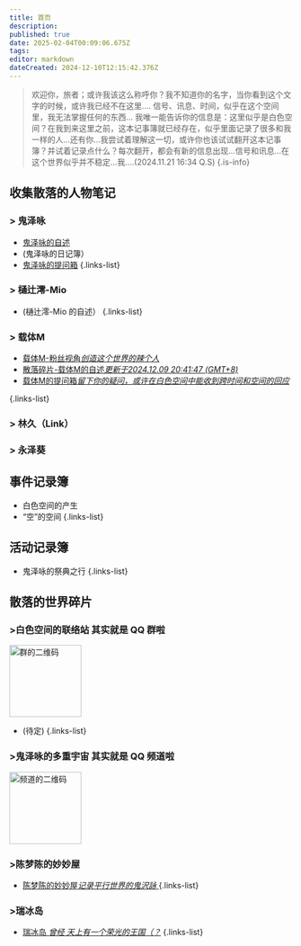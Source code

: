 ```yaml
---
title: 首页
description: 
published: true
date: 2025-02-04T00:09:06.675Z
tags: 
editor: markdown
dateCreated: 2024-12-10T12:15:42.376Z
---
```


> 欢迎你，旅者；或许我该这么称呼你？我不知道你的名字，当你看到这个文字的时候，或许我已经不在这里.... 信号、讯息、时间，似乎在这个空间里，我无法掌握任何的东西... 我唯一能告诉你的信息是：这里似乎是白色空间？在我到来这里之前，这本记事簿就已经存在，似乎里面记录了很多和我一样的人...还有你...我尝试着理解这一切，或许你也该试试翻开这本记事簿？并试着记录点什么？每次翻开，都会有新的信息出现...信号和讯息...在这个世界似乎并不稳定...我....(2024.11.21 16:34 Q.S)
{.is-info}


## 收集散落的人物笔记

### > 鬼泽咏
- [鬼泽咏的自述](/zh/roles/kuizeyong/self_introduce)
- (鬼泽咏的日记簿）
- [鬼泽咏的提问箱](/zh/roles/kuizeyong/question_box)
{.links-list}
### > 樋辻澪-Mio 
- (樋辻澪-Mio 的自述）
{.links-list}
### > 载体M
- [载体M-粉丝视角*创造这个世界的辣个人*](/zh/roles/zaitiM)
- [散落碎片-载体M的自述*更新于2024.12.09 20:41:47 (GMT+8)*](/zh/roles/zaitiM/self_introduce)
- [载体M的提问箱*留下你的疑问，或许在白色空间中能收到跨时间和空间的回应*](/zh/roles/zaitiM/question_box)

{.links-list}
### > 林久（Link）
### > 永泽葵

## 事件记录簿
- 白色空间的产生
- “空”的空间
{.links-list}



## 活动记录簿
- 鬼泽咏的祭典之行
{.links-list}

## 散落的世界碎片

### >白色空间的联络站 <span class="heimu" >其实就是 QQ 群啦</span>
<img src="/_assets/img/photo-2024-12-18-16-22-45.jpg" alt="群的二维码" border="0" class="thumbnail_hold_to_enlarge" width="128px" height="auto">

- (待定)
{.links-list}

### >鬼泽咏的多重宇宙  <span class="heimu" >其实就是 QQ 频道啦</span>
<img src="/_assets/img/photo-2024-12-16-16-22-48.jpg" alt="频道的二维码" border="0" class="thumbnail_hold_to_enlarge" width="128px" height="auto">

### >陈梦陈的妙妙屋
- [陈梦陈的妙妙屋*记录平行世界的鬼沢詠* ](/zh/worlds/CMC_clubhouse)
{.links-list}

### >瑞冰岛
- [瑞冰岛 *曾经 天上有一个荣光的王国（？*](https://ruibingdao.cn/)
{.links-list}










